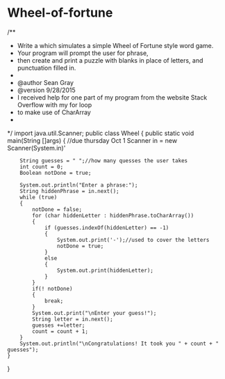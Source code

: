 # Wheel-of-fortune
/**
 * Write a  which simulates a simple Wheel of Fortune style word game. 
 * Your program will prompt the user for phrase, 
 * then create and print a puzzle with blanks in place of letters, and punctuation filled in.
 * 
 * @author Sean Gray 
 * @version 9/28/2015
 * I received help for one part of my program from the website Stack Overflow with my for loop
 * to make use of CharArray
 * 
 */
import java.util.Scanner;
public class Wheel
{
    public static void main(String []args)
    {
        //due thursday Oct 1
        Scanner in = new Scanner(System.in)'
        
        String guesses = " ";//how many quesses the user takes
        int count = 0;
        Boolean notDone = true;
          
        System.out.println("Enter a phrase:");
        String hiddenPhrase = in.next();
        while (true)
        {
            notDone = false;
            for (char hiddenLetter : hiddenPhrase.toCharArray())
            {
                if (guesses.indexOf(hiddenLetter) == -1)
                {
                    System.out.print('-');//used to cover the letters
                    notDone = true;
                }
                else
                { 
                    System.out.print(hiddenLetter);
                }
            }
            if(! notDone)
            {
                break;
            }
            System.out.print("\nEnter your guess!");
            String letter = in.next();
            guesses +=letter;
            count = count + 1;
        }
        System.out.println("\nCongratulations! It took you " + count + " guesses");
    }
}
